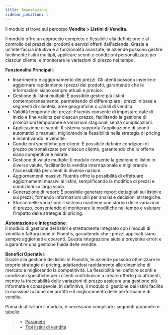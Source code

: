 ```yaml
---
title: Impostazioni
sidebar_position: 1
---
```


Il modulo si trova sul percorso **Vendite > Listini di Vendita**.

Il modulo offre un approccio completo e flessibile alla definizione e al controllo dei prezzi dei prodotti e servizi offerti dall'azienda. Grazie a un'interfaccia intuitiva e a funzionalità avanzate, le aziende possono gestire facilmente listini multipli, applicare sconti e condizioni personalizzate per ciascun cliente, e monitorare le variazioni di prezzo nel tempo.

**Funzionalità Principali**:      
- Inserimento e aggiornamento dei prezzi: Gli utenti possono inserire e aggiornare rapidamente i prezzi dei prodotti, garantendo che le informazioni siano sempre attuali e precise.
- Gestione di listini multipli: È possibile gestire più listini contemporaneamente, permettendo di differenziare i prezzi in base a segmenti di clientela, aree geografiche o canali di vendita.
- Validità temporale dei prezzi: Fluentis consente di impostare date di inizio e fine validità per ciascun prezzo, facilitando la gestione di promozioni temporanee e variazioni stagionali senza complicazioni.
- Applicazione di sconti: Il sistema supporta l'applicazione di sconti automatici o manuali, migliorando la flessibilità nella strategia di pricing e incentivando le vendite.
- Condizioni specifiche per clienti: È possibile definire condizioni di prezzo personalizzate per ciascun cliente, garantendo che le offerte siano competitive e mirate.
- Gestione di valute multiple: Il modulo consente la gestione di listini in diverse valute, facilitando la vendita internazionale e migliorando l'accessibilità per clienti di diverse nazioni.
- Aggiornamenti massivi: Fluentis offre la possibilità di effettuare aggiornamenti massivi ai listini, semplificando la modifica di prezzi e condizioni su larga scala.
- Generazione di report: È possibile generare report dettagliati sui listini e sui prezzi, fornendo informazioni utili per analisi e decisioni strategiche.
- Storico delle variazioni: Il sistema mantiene uno storico delle variazioni di prezzo, consentendo di monitorare le modifiche nel tempo e valutare l'impatto delle strategie di pricing.

**Automazione e Integrazione**:      
Il modulo di gestione dei listini è strettamente integrato con i moduli di vendita e fatturazione di Fluentis, garantendo che i prezzi applicati siano sempre aggiornati e coerenti. Questa integrazione aiuta a prevenire errori e a garantire una gestione fluida delle vendite.

**Benefici Operativi**:     
Grazie alla gestione dei listini in Fluentis, le aziende possono ottimizzare le proprie strategie di pricing, adattandosi rapidamente alle dinamiche di mercato e migliorando la competitività. La flessibilità nel definire sconti e condizioni specifiche per i clienti contribuisce a creare offerte più attraenti, mentre la tracciabilità delle variazioni di prezzo assicura una gestione più informata e consapevole. In definitiva, il modulo di gestione dei listini facilita la massimizzazione dei profitti e il miglioramento delle performance di vendita.

Prima di utilizzare il modulo, è necessario compilare i seguenti parametri e tabelle:
> - [Parametri](/docs/configurations/parameters/sales/price-list-parameters)
> - [Tipi listini di vendita](/docs/configurations/tables/sales/sales-price-lists)
